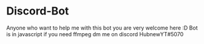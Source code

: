 # Discord-Bot
Anyone who want to help me with this bot you are very welcome here :D Bot is in javascript
if you need ffmpeg dm me on discord HubnewYT#5070
